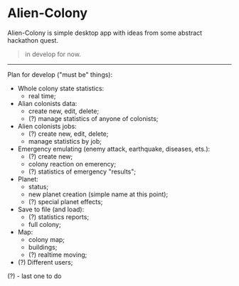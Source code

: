 # Alien-Colony

Alien-Colony is simple desktop app with ideas from some abstract hackathon quest.
> in develop for now.

---

Plan for develop ("must be" things):
* Whole colony state statistics:
  * real time;
* Alian colonists data:
  * create new, edit, delete;
  * (?) manage statistics of anyone of colonists;
* Alien colonists jobs:
  * (?) create new, edit, delete;
  * manage statistics by job;
* Emergency emulating (enemy attack, earthquake, diseases, ets.):
  * (?) create new;
  * colony reaction on emerency;
  * (?) statistics of emergency "results";
* Planet:
  * status;
  * new planet creation (simple name at this point);
  * (?) special planet effects;
* Save to file (and load):
  * (?) statistics reports;
  * full colony;
* Map:
  * colony map;
  * buildings;
  * (?) realtime moving;
* (?) Different users;

(?) - last one to do
